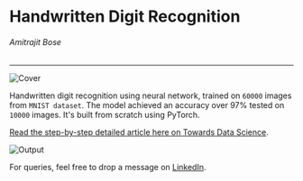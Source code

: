 # Handwritten Digit Recognition
###### Amitrajit Bose
---------------------------
![Cover](https://cdn-images-1.medium.com/max/800/1*jlxdirCP5Qre1pcoNC-7JQ.png)
 
Handwritten digit recognition using neural network, trained on `60000` images from `MNIST dataset`.
The model achieved an accuracy over 97% tested on `10000` images. It's built from scratch using PyTorch.

[Read the step-by-step detailed article here on Towards Data Science](https://towardsdatascience.com/handwritten-digit-mnist-pytorch-977b5338e627).

![Output](https://cdn-images-1.medium.com/max/800/1*eZifJcHLHfzsy1Bo9udi0g.png)

For queries, feel free to drop a message on [LinkedIn](https://www.linkedin.com/in/amitrajitbose/).

